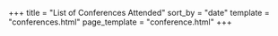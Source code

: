 +++
title = "List of Conferences Attended"
sort_by = "date"
template = "conferences.html"
page_template = "conference.html"
+++
